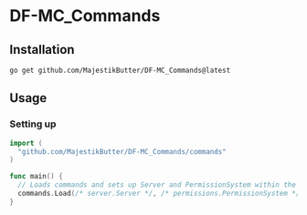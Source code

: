 # **DF-MC_Commands**

## Installation

```
go get github.com/MajestikButter/DF-MC_Commands@latest
```

## Usage

### Setting up

```go
import (
  "github.com/MajestikButter/DF-MC_Commands/commands"
)

func main() {
  // Loads commands and sets up Server and PermissionSystem within the module
  commands.Load(/* server.Server */, /* permissions.PermissionSystem */, /* Commands to not load: */[]string{"npc"})
}
```
